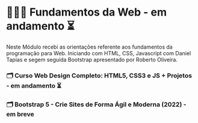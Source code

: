 # 👩🏼‍💻  Fundamentos da Web - em andamento ⏳

Neste Módulo recebi as orientações referente aos fundamentos da programação para Web. Iniciando com HTML, CSS, Javascript com Daniel Tapias e segem seguida Bootstrap apresentado por Roberto Oliveira.

### 🗂️ Curso Web Design Completo: HTML5, CSS3 e JS + Projetos - em andamento ⏳

### 🗂️ Bootstrap 5 - Crie Sites de Forma Ágil e Moderna (2022) - em breve